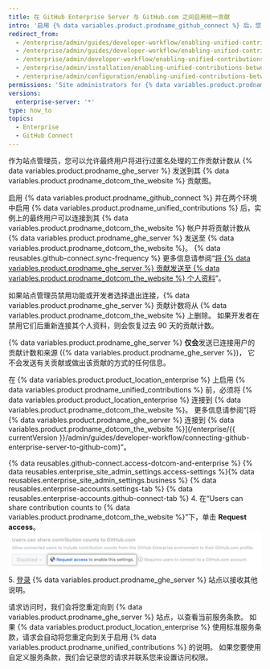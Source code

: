 ```yaml
---
title: 在 GitHub Enterprise Server 与 GitHub.com 之间启用统一贡献
intro: '启用 {% data variables.product.prodname_github_connect %} 后，您可以允许 {% data variables.product.prodname_ghe_cloud %} 成员向其 {% data variables.product.prodname_dotcom_the_website %} 个人资料发送贡献计数，以突出显示他们在 {% data variables.product.prodname_ghe_server %} 上的工作。'
redirect_from:
  - /enterprise/admin/guides/developer-workflow/enabling-unified-contributions-between-github-enterprise-and-github-com/
  - /enterprise/admin/guides/developer-workflow/enabling-unified-contributions-between-github-enterprise-server-and-github-com/
  - /enterprise/admin/developer-workflow/enabling-unified-contributions-between-github-enterprise-server-and-githubcom/
  - /enterprise/admin/installation/enabling-unified-contributions-between-github-enterprise-server-and-githubcom
  - /enterprise/admin/configuration/enabling-unified-contributions-between-github-enterprise-server-and-githubcom
permissions: 'Site administrators for {% data variables.product.prodname_ghe_server %} who are also owners of the connected {% data variables.product.prodname_ghe_cloud %} organization or enterprise account can enable unified contributions between {% data variables.product.prodname_ghe_server %} and {% data variables.product.prodname_dotcom_the_website %}.'
versions:
  enterprise-server: '*'
type: how_to
topics:
  - Enterprise
  - GitHub Connect
---
```


作为站点管理员，您可以允许最终用户将进行过匿名处理的工作贡献计数从 {% data variables.product.prodname_ghe_server %} 发送到其 {% data variables.product.prodname_dotcom_the_website %} 贡献图。

启用 {% data variables.product.prodname_github_connect %} 并在两个环境中启用 {% data variables.product.prodname_unified_contributions %} 后，实例上的最终用户可以连接到其 {% data variables.product.prodname_dotcom_the_website %} 帐户并将贡献计数从 {% data variables.product.prodname_ghe_server %} 发送至 {% data variables.product.prodname_dotcom_the_website %}。 {% data reusables.github-connect.sync-frequency %} 更多信息请参阅“[将 {% data variables.product.prodname_ghe_server %} 贡献发送至 {% data variables.product.prodname_dotcom_the_website %} 个人资料](/articles/sending-your-github-enterprise-server-contributions-to-your-github-com-profile/)”。

如果站点管理员禁用功能或开发者选择退出连接，{% data variables.product.prodname_ghe_server %} 贡献计数将从 {% data variables.product.prodname_dotcom_the_website %} 上删除。 如果开发者在禁用它们后重新连接其个人资料，则会恢复过去 90 天的贡献计数。

{% data variables.product.prodname_ghe_server %} **仅会**发送已连接用户的贡献计数和来源 ({% data variables.product.prodname_ghe_server %})， 它不会发送有关贡献或做出该贡献的方式的任何信息。

在 {% data variables.product.product_location_enterprise %} 上启用 {% data variables.product.prodname_unified_contributions %} 前，必须将 {% data variables.product.product_location_enterprise %} 连接到 {% data variables.product.prodname_dotcom_the_website %}。 更多信息请参阅“[将 {% data variables.product.prodname_ghe_server %} 连接到 {% data variables.product.prodname_dotcom_the_website %}](/enterprise/{{ currentVersion }}/admin/guides/developer-workflow/connecting-github-enterprise-server-to-github-com)”。

{% data reusables.github-connect.access-dotcom-and-enterprise %}
{% data reusables.enterprise_site_admin_settings.access-settings %}{% data reusables.enterprise_site_admin_settings.business %}
{% data reusables.enterprise-accounts.settings-tab %}
{% data reusables.enterprise-accounts.github-connect-tab %}
4. 在“Users can share contribution counts to {% data variables.product.prodname_dotcom_the_website %}”下，单击 **Request access**。 ![请求访问统一贡献选项](/assets/images/enterprise/site-admin-settings/dotcom-ghe-connection-request-access.png)
5. [登录](https://enterprise.github.com/login) {% data variables.product.prodname_ghe_server %} 站点以接收其他说明。

请求访问时，我们会将您重定向到 {% data variables.product.prodname_ghe_server %} 站点，以查看当前服务条款。 如果 {% data variables.product.product_location_enterprise %} 使用标准服务条款，请求会自动将您重定向到关于启用 {% data variables.product.prodname_unified_contributions %} 的说明。 如果您要使用自定义服务条款，我们会记录您的请求并联系您来设置访问权限。
